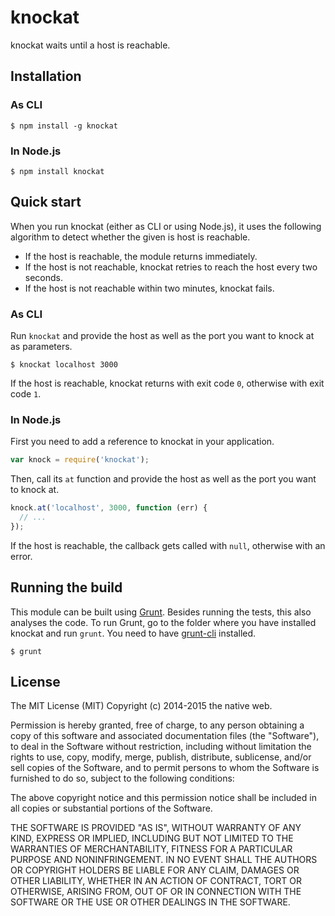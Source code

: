 # knockat

knockat waits until a host is reachable.

## Installation

### As CLI

    $ npm install -g knockat

### In Node.js

    $ npm install knockat

## Quick start

When you run knockat (either as CLI or using Node.js), it uses the following algorithm to detect whether the given is host is reachable.

- If the host is reachable, the module returns immediately.
- If the host is not reachable, knockat retries to reach the host every two seconds.
- If the host is not reachable within two minutes, knockat fails.

### As CLI

Run `knockat` and provide the host as well as the port you want to knock at as parameters.

    $ knockat localhost 3000

If the host is reachable, knockat returns with exit code `0`, otherwise with exit code `1`.

### In Node.js

First you need to add a reference to knockat in your application.

```javascript
var knock = require('knockat');
```

Then, call its `at` function and provide the host as well as the port you want to knock at.

```javascript
knock.at('localhost', 3000, function (err) {
  // ...
});
```

If the host is reachable, the callback gets called with `null`, otherwise with an error.

## Running the build

This module can be built using [Grunt](http://gruntjs.com/). Besides running the tests, this also analyses the code. To run Grunt, go to the folder where you have installed knockat and run `grunt`. You need to have [grunt-cli](https://github.com/gruntjs/grunt-cli) installed.

    $ grunt

## License

The MIT License (MIT)
Copyright (c) 2014-2015 the native web.

Permission is hereby granted, free of charge, to any person obtaining a copy of this software and associated documentation files (the "Software"), to deal in the Software without restriction, including without limitation the rights to use, copy, modify, merge, publish, distribute, sublicense, and/or sell copies of the Software, and to permit persons to whom the Software is furnished to do so, subject to the following conditions:

The above copyright notice and this permission notice shall be included in all copies or substantial portions of the Software.

THE SOFTWARE IS PROVIDED "AS IS", WITHOUT WARRANTY OF ANY KIND, EXPRESS OR IMPLIED, INCLUDING BUT NOT LIMITED TO THE WARRANTIES OF MERCHANTABILITY, FITNESS FOR A PARTICULAR PURPOSE AND NONINFRINGEMENT. IN NO EVENT SHALL THE AUTHORS OR COPYRIGHT HOLDERS BE LIABLE FOR ANY CLAIM, DAMAGES OR OTHER LIABILITY, WHETHER IN AN ACTION OF CONTRACT, TORT OR OTHERWISE, ARISING FROM, OUT OF OR IN CONNECTION WITH THE SOFTWARE OR THE USE OR OTHER DEALINGS IN THE SOFTWARE.
